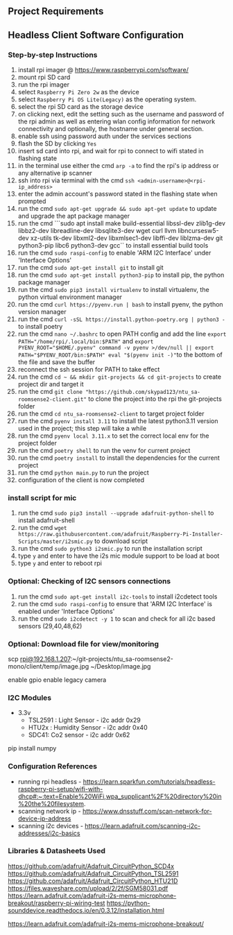 ## Project Requirements


## Headless Client Software Configuration
### Step-by-step Instructions

1. install rpi imager @ https://www.raspberrypi.com/software/
2. mount rpi SD card
3. run the rpi imager
4. select `Raspberry Pi Zero 2w` as the device
5. select `Raspberry Pi OS Lite(Legacy)` as the operating system.
6. select the rpi SD card as the storage device
7. on clicking next, edit the setting such as the username and password of the rpi admin as well as entering wlan config information for network connectivity
and optionally, the hostname under general section.
8. enable ssh using password auth under the services sections
9. flash the SD by clicking `Yes`
10.  insert sd card into rpi, and wait for rpi to connect to wifi stated in flashing state
11.  in the terminal use either the cmd ```arp -a``` to find the rpi's ip address or any alternative ip scanner 
12.  ssh into rpi via terminal with the cmd ```ssh <admin-username>@<rpi-ip_address>```
13.  enter the admin account's password stated in the flashing state when prompted
14.  run the cmd ```sudo apt-get upgrade && sudo apt-get update``` to update and upgrade the apt package manager
15.  run the cmd ```sudo apt install make build-essential libssl-dev zlib1g-dev 
               libbz2-dev libreadline-dev libsqlite3-dev 
               wget curl llvm libncursesw5-dev xz-utils 
               tk-dev libxml2-dev libxmlsec1-dev libffi-dev 
               liblzma-dev git python3-pip libc6 python3-dev gcc`` to install essential build tools
16.  run the cmd ```sudo raspi-config``` to enable 'ARM I2C Interface' under 'Interface Options'
17.  run the cmd ```sudo apt-get install git``` to install git
18.   run the cmd ```sudo apt-get install python3-pip``` to install pip, the python package manager
19.    run the cmd ```sudo pip3 install virtualenv``` to install virtualenv, the python virtual environment manager
20.   run the cmd ```curl https://pyenv.run | bash``` to install pyenv, the python version manager 
21.   run the cmd ```curl -sSL https://install.python-poetry.org | python3 -``` to install poetry
22.   run the cmd ```nano ~/.bashrc``` to open PATH config and add the line ```export PATH="/home/rpi/.local/bin:$PATH"``` and ```export PYENV_ROOT="$HOME/.pyenv"
command -v pyenv >/dev/null || export PATH="$PYENV_ROOT/bin:$PATH"
eval "$(pyenv init -)"```to the bottom of the file and save the buffer
23.   reconnect the ssh session for PATH to take effect
24.   run the cmd ```cd ~ && mkdir git-projects && cd git-projects``` to create project dir and target it
25.   run the cmd ```git clone "https://github.com/skypad123/ntu_sa-roomsense2-client.git"``` to clone the project into the rpi the git-projects folder
26.   run the cmd ```cd ntu_sa-roomsense2-client``` to target project folder
27.   run the cmd ```pyenv install 3.11``` to install the latest python3.11 version used in the project; this step will take a while
28.   run the cmd `pyenv local 3.11.x` to set the correct local env for the project folder
29.   run the cmd `poetry shell` to run the venv for current project
30.   run the cmd `poetry install` to install the dependencies for the current project
31.   run the cmd `python main.py` to run the project
32.   configuration of the client is now completed

### install script for mic
1.    run the cmd ```sudo pip3 install --upgrade adafruit-python-shell``` to install adafruit-shell
2.    run the cmd ```wget https://raw.githubusercontent.com/adafruit/Raspberry-Pi-Installer-Scripts/master/i2smic.py``` to download script
3.    run the cmd ```sudo python3 i2smic.py``` to run the installation script
4.    type `y` and enter to have the i2s mic module support to be load at boot
5.    type `y` and enter to reboot rpi

###



### Optional: Checking of I2C sensors connections
1.    run the cmd ```sudo apt-get install i2c-tools``` to install i2cdetect tools
2.    run the cmd ```sudo raspi-config``` to ensure that 'ARM I2C Interface' is enabled under 'Interface Options'
3.    run the cmd ```sudo i2cdetect -y 1``` to scan and check for all i2c based sensors (29,40,48,62)

### Optional: Download file for view/monitoring
scp rpi@192.168.1.207:~/git-projects/ntu_sa-roomsense2-mono/client/temp/image.jpg ~/Desktop/image.jpg 


enable gpio
enable legacy camera




### I2C Modules
- 3.3v 
  - TSL2591 : Light Sensor - i2c addr  0x29
  - HTU2x : Humidity Sensor - i2c addr 0x40
  - SDC41: Co2 sensor - i2c addr 0x62



pip install numpy

### Configuration References
- running rpi headless -
https://learn.sparkfun.com/tutorials/headless-raspberry-pi-setup/wifi-with-dhcp#:~:text=Enable%20WiFi,wpa_supplicant%2F%20directory%20in%20the%20filesystem.
- scanning network ip -
https://www.dnsstuff.com/scan-network-for-device-ip-address
- scanning i2c devices -
https://learn.adafruit.com/scanning-i2c-addresses/i2c-basics

### Libraries & Datasheets Used
https://github.com/adafruit/Adafruit_CircuitPython_SCD4x
https://github.com/adafruit/Adafruit_CircuitPython_TSL2591
https://github.com/adafruit/Adafruit_CircuitPython_HTU21D
https://files.waveshare.com/upload/2/2f/SGM58031.pdf
https://learn.adafruit.com/adafruit-i2s-mems-microphone-breakout/raspberry-pi-wiring-test
https://python-sounddevice.readthedocs.io/en/0.3.12/installation.html

https://learn.adafruit.com/adafruit-i2s-mems-microphone-breakout/